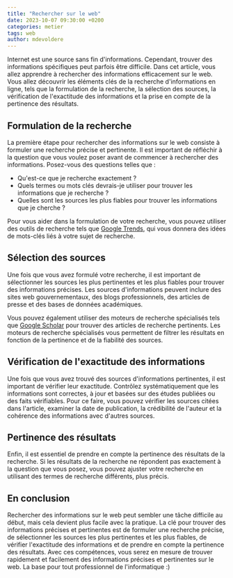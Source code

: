 ```yaml
---
title: "Rechercher sur le web"
date: 2023-10-07 09:30:00 +0200 
categories: metier
tags: web 
author: mdevoldere
--- 
```


Internet est une source sans fin d'informations. Cependant, trouver des informations spécifiques peut parfois être difficile. Dans cet article, vous allez apprendre à rechercher des informations efficacement sur le web. Vous allez découvrir les éléments clés de la recherche d'informations en ligne, tels que la formulation de la recherche, la sélection des sources, la vérification de l'exactitude des informations et la prise en compte de la pertinence des résultats.

## Formulation de la recherche 

La première étape pour rechercher des informations sur le web consiste à formuler une recherche précise et pertinente. Il est important de réfléchir à la question que vous voulez poser avant de commencer à rechercher des informations. Posez-vous des questions telles que : 
- Qu'est-ce que je recherche exactement ? 
- Quels termes ou mots clés devrais-je utiliser pour trouver les informations que je recherche ? 
- Quelles sont les sources les plus fiables pour trouver les informations que je cherche ?

Pour vous aider dans la formulation de votre recherche, vous pouvez utiliser des outils de recherche tels que [Google Trends](https://trends.google.fr/home), qui vous donnera des idées de mots-clés liés à votre sujet de recherche.

## Sélection des sources

Une fois que vous avez formulé votre recherche, il est important de sélectionner les sources les plus pertinentes et les plus fiables pour trouver des informations précises. Les sources d'informations peuvent inclure des sites web gouvernementaux, des blogs professionnels, des articles de presse et des bases de données académiques.

Vous pouvez également utiliser des moteurs de recherche spécialisés tels que [Google Scholar](https://scholar.google.com/) pour trouver des articles de recherche pertinents. Les moteurs de recherche spécialisés vous permettent de filtrer les résultats en fonction de la pertinence et de la fiabilité des sources.

## Vérification de l'exactitude des informations 

Une fois que vous avez trouvé des sources d'informations pertinentes, il est important de vérifier leur exactitude. Contrôlez systématiquement que les informations sont correctes, à jour et basées sur des études publiées ou des faits vérifiables. Pour ce faire, vous pouvez vérifier les sources citées dans l'article, examiner la date de publication, la crédibilité de l'auteur et la cohérence des informations avec d'autres sources.

## Pertinence des résultats 

Enfin, il est essentiel de prendre en compte la pertinence des résultats de la recherche. Si les résultats de la recherche ne répondent pas exactement à la question que vous posez, vous pouvez ajuster votre recherche en utilisant des termes de recherche différents, plus précis.

## En conclusion 

Rechercher des informations sur le web peut sembler une tâche difficile au début, mais cela devient plus facile avec la pratique. La clé pour trouver des informations précises et pertinentes est de formuler une recherche précise, de sélectionner les sources les plus pertinentes et les plus fiables, de vérifier l'exactitude des informations et de prendre en compte la pertinence des résultats. Avec ces compétences, vous serez en mesure de trouver rapidement et facilement des informations précises et pertinentes sur le web. La base pour tout professionnel de l'informatique :)

